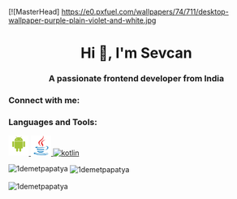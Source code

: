 [![MasterHead]	https://e0.pxfuel.com/wallpapers/74/711/desktop-wallpaper-purple-plain-violet-and-white.jpg

<h1 align="center">Hi 👋, I'm Sevcan</h1>
<h3 align="center">A passionate frontend developer from India</h3>

<h3 align="left">Connect with me:</h3>
<p align="left">
</p>

<h3 align="left">Languages and Tools:</h3>
<p align="left"> <a href="https://developer.android.com" target="_blank" rel="noreferrer"> <img src="https://raw.githubusercontent.com/devicons/devicon/master/icons/android/android-original-wordmark.svg" alt="android" width="40" height="40"/> </a> <a href="https://www.java.com" target="_blank" rel="noreferrer"> <img src="https://raw.githubusercontent.com/devicons/devicon/master/icons/java/java-original.svg" alt="java" width="40" height="40"/> </a> <a href="https://kotlinlang.org" target="_blank" rel="noreferrer"> <img src="https://www.vectorlogo.zone/logos/kotlinlang/kotlinlang-icon.svg" alt="kotlin" width="40" height="40"/> </a> </p>

<p><img align="left" src="https://github-readme-stats.vercel.app/api/top-langs?username=1demetpapatya&show_icons=true&locale=en&layout=compact" alt="1demetpapatya" /></p>

<p>&nbsp;<img align="center" src="https://github-readme-stats.vercel.app/api?username=1demetpapatya&show_icons=true&locale=en" alt="1demetpapatya" /></p>

<p><img align="center" src="https://github-readme-streak-stats.herokuapp.com/?user=1demetpapatya&" alt="1demetpapatya" /></p>
